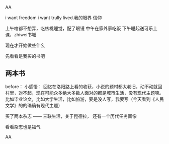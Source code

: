 AA

i want freedom i want trully lived.我的眼界 信仰

上午啥都不想弄，吃核桃睡觉，配了眼镜
中午在家外家吃饭
下午睡起送可乐上课，zhiwei书城

现在才开始做些什么

先看看是我买的书吧

## 两本书
before： 小感悟： 回忆在洛阳路上看的收获，小说的题材都太老旧，动不动就回村里，对不起，现在可能众多绝大多数人面对的都是城市生活，没有现代主题嘛。
比如毕业论文，比如大学生活，比如旅游，要是没人写，我要写（今天看到《人民文学》的的确确有现代主题）

买了两本杂志 —— 三联生活，关于昆德拉， 还有一个历代任务画像

看看杂志也是福气






AA
